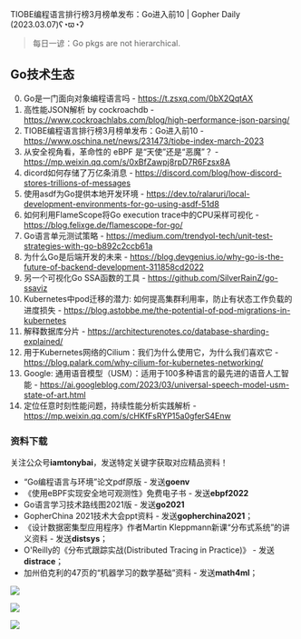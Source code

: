 TIOBE编程语言排行榜3月榜单发布：Go进入前10 | Gopher Daily (2023.03.07)ʕ◔ϖ◔ʔ

>每日一谚：Go pkgs are not hierarchical.

## Go技术生态

0. Go是一门面向对象编程语言吗 - https://t.zsxq.com/0bX2QqtAX
1. 高性能JSON解析 by cockroachdb - https://www.cockroachlabs.com/blog/high-performance-json-parsing/
2. TIOBE编程语言排行榜3月榜单发布：Go进入前10 - https://www.oschina.net/news/231473/tiobe-index-march-2023
3. 从安全视角看，革命性的 eBPF 是“天使”还是“恶魔”？ - https://mp.weixin.qq.com/s/0xBfZawpj8rpD7R6Fzsx8A
4. dicord如何存储了万亿条消息 - https://discord.com/blog/how-discord-stores-trillions-of-messages
5. 使用asdf为Go提供本地开发环境 - https://dev.to/ralaruri/local-development-environments-for-go-using-asdf-51d8
6. 如何利用FlameScope将Go execution trace中的CPU采样可视化 - https://blog.felixge.de/flamescope-for-go/
7. Go语言单元测试策略 -  https://medium.com/trendyol-tech/unit-test-strategies-with-go-b892c2ccb61a
8. 为什么Go是后端开发的未来 - https://blog.devgenius.io/why-go-is-the-future-of-backend-development-311858cd2022
9. 另一个可视化Go SSA函数的工具 - https://github.com/SilverRainZ/go-ssaviz
10. Kubernetes中pod迁移的潜力: 如何提高集群利用率，防止有状态工作负载的进度损失 - https://blog.astobbe.me/the-potential-of-pod-migrations-in-kubernetes
11. 解释数据库分片 - https://architecturenotes.co/database-sharding-explained/
12. 用于Kubernetes网络的Cilium：我们为什么使用它，为什么我们喜欢它 - https://blog.palark.com/why-cilium-for-kubernetes-networking/
13. Google: 通用语音模型（USM）：适用于100多种语言的最先进的语音人工智能 - https://ai.googleblog.com/2023/03/universal-speech-model-usm-state-of-art.html
14. 定位任意时刻性能问题，持续性能分析实践解析 - https://mp.weixin.qq.com/s/cHKfFsRYP15a0gferS4Enw

### 资料下载

关注公众号**iamtonybai**，发送特定关键字获取对应精品资料！

* “Go编程语言与环境”论文pdf原版 - 发送**goenv**
* 《使用eBPF实现安全地可观测性》免费电子书 - 发送**ebpf2022**
* Go语言学习技术路线图2021版 - 发送**go2021**
* GopherChina 2021技术大会ppt资料 - 发送**gopherchina2021**；
* 《设计数据密集型应用程序》作者Martin Kleppmann新课“分布式系统”的讲义资料 - 发送**distsys**；
* O'Reilly的《分布式跟踪实战(Distributed Tracing in Practice)》 - 发送**distrace**；
* 加州伯克利的47页的“机器学习的数学基础”资料 - 发送**math4ml**；

![](https://mmbiz.qpic.cn/mmbiz_png/cH6WzfQ94mb54jsFJZ3Knmz8obUsf3PBShthmdSw5E01TcYmUReGkj0BWpxHak1HlnlzHvLmKax53YSGr7aNlA/0?wx_fmt=png)

![](https://mmbiz.qpic.cn/mmbiz_png/cH6WzfQ94mZsOgPXTXZgWiaE03ib9r9WFJXC6xJCA5Y6VSesOZqlGxYfODibvR7UPGxiaM7SZZNQZkRtggPXEfBdwQ/0?wx_fmt=png)

![](https://mmbiz.qpic.cn/mmbiz_png/cH6WzfQ94mb54jsFJZ3Knmz8obUsf3PBrSoqeMvoWCticN2cpU64fJ0FYQdXJhP7ia7WRh8628uOAsQYeE2NibRRw/0?wx_fmt=png)

